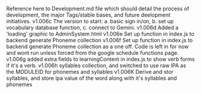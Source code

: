 Reference here to Development.md file which should detail the process of development, the major Tags/stable bases, and future deelopment initiatives.
v1.006c  The version to start: a. basic sign in/on, b. set up vocabulary database function, c. connect to Gemini.
v1.006d  Added a 'loading' graphic to AdminSystem.html 
v1.006e  Set up function in index.js to backend generate Phoneme collection
v1.006f  Set up function in index.js to backend generate Phoneme collection as a one off. Code is left in for now and wont run unless forced from the google schedule functions page.
v1.006g  added extra fields to learningContent in index.js to show verb forms if it's a verb.
v1.006h  syllables collection, and switched to use raw IPA as the MODULEID for phonemes and syllables
v1.006K  Derive and stor syllables, and store ipa value of the word along with it's syllables and phonemes
